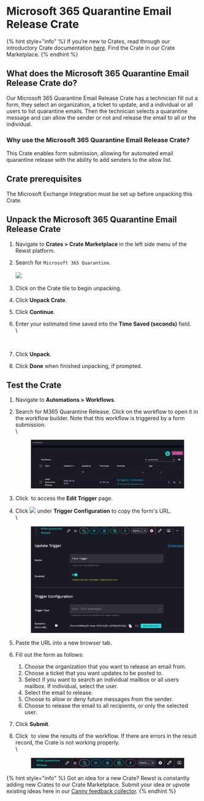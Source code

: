 # Microsoft 365 Quarantine Email Release Crate

{% hint style="info" %}
If you’re new to Crates, read through our introductory Crate documentation [here](https://docs.rewst.help/prebuilt-automations/crates). Find the Crate in our Crate Marketplace.
{% endhint %}

## What does the Microsoft 365 Quarantine Email Release Crate do?

Our Microsoft 365 Quarantine Email Release Crate has a technician fill out a form, they select an organization, a ticket to update, and a individual or all users to list quarantine emails. Then the technician selects a quarantine message and can allow the sender or not and release the email to all or the individual.

### Why use the Microsoft 365 Quarantine Email Release Crate?

This Crate enables form submission, allowing for automated email quarantine release with the ability to add senders to the allow list.

## Crate prerequisites

The Microsoft Exchange Integration must be set up before unpacking this Crate.&#x20;

## Unpack the Microsoft 365 Quarantine Email Release Crate

1. Navigate to **Crates > Crate Marketplace** in the left side menu of the Rewst platform.
2. Search for `Microsoft 365 Quarantine`.\
   \
   ![](<../../../.gitbook/assets/Screenshot 2025-03-31 at 5.10.27 PM.png>)
3. Click on the Crate tile to begin unpacking.
4. Click **Unpack Crate**.
5. Click **Continue**.&#x20;
6.  Enter your estimated time saved into the **Time Saved (seconds)** field. \
    \


    <figure><img src="../../../.gitbook/assets/Screenshot 2025-03-31 at 5.11.51 PM.png" alt=""><figcaption></figcaption></figure>
7. Click **Unpack**.&#x20;
8. Click **Done** when finished unpacking, if prompted.

## Test the Crate

1. Navigate to **Automations > Workflows**.
2.  Search for M365 Quarantine Release. Click on the workflow to open it in the workflow builder. Note that this workflow is triggered by a form submission.\
    \


    <figure><img src="../../../.gitbook/assets/image (65).png" alt=""><figcaption></figcaption></figure>
3. Click <img src="../../../.gitbook/assets/Screenshot 2025-02-21 at 11.20.06 AM.png" alt="" data-size="line"> to access the **Edit Trigger** page.
4.  Click ![](<../../../.gitbook/assets/Screenshot 2025-03-31 at 5.16.58 PM.png>) under **Trigger Configuration** to copy the form's URL. \
    \


    <figure><img src="../../../.gitbook/assets/image (66).png" alt=""><figcaption></figcaption></figure>
5. Paste the URL into a new browser tab.
6. Fill out the form as follows:
   1. Choose the organization that you want to release an email from.
   2. Choose a ticket that you want updates to be posted to.
   3. Select if you want to search an individual mailbox or all users mailbox. If individual, select the user.
   4. Select the email to release.
   5. Choose to allow or deny future messages from the sender.
   6. Choose to release the email to all recipients, or only the selected user.
7. Click **Submit**.
8.  Click <img src="../../../.gitbook/assets/Screenshot 2025-03-05 at 2.40.07 PM (1).png" alt="" data-size="line"> to view the results of the workflow. If there are errors in the result record, the Crate is not working properly. \
    \


    <figure><img src="../../../.gitbook/assets/image (64).png" alt=""><figcaption></figcaption></figure>

{% hint style="info" %}
Got an idea for a new Crate? Rewst is constantly adding new Crates to our Crate Marketplace. Submit your idea or upvote existing ideas here in our [Canny feedback collector](https://rewst.canny.io/crates).
{% endhint %}

